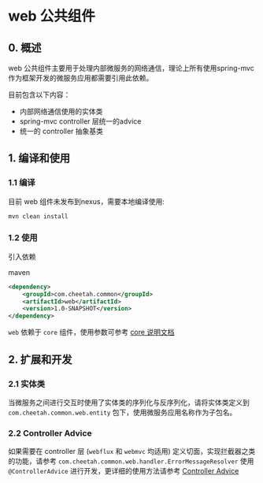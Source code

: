 # web 公共组件
## 0. 概述
web 公共组件主要用于处理内部微服务的网络通信，理论上所有使用spring-mvc作为框架开发的微服务应用都需要引用此依赖。

目前包含以下内容：

* 内部网络通信使用的实体类
* spring-mvc controller 层统一的advice
* 统一的 controller 抽象基类

## 1. 编译和使用
### 1.1 编译
目前 web 组件未发布到nexus，需要本地编译使用:
```bash
mvn clean install
```

### 1.2 使用
引入依赖

maven

```xml
<dependency>
    <groupId>com.cheetah.common</groupId>
    <artifactId>web</artifactId>
    <version>1.0-SNAPSHOT</version>
</dependency>
```
`web` 依赖于 `core` 组件，使用参数可参考 [core 说明文档](/common/core)

## 2. 扩展和开发
### 2.1 实体类
当微服务之间进行交互时使用了实体类的序列化与反序列化，请将实体类定义到 `com.cheetah.common.web.entity` 包下，使用微服务应用名称作为子包名。

### 2.2 Controller Advice
如果需要在 controller 层 (`webflux` 和 `webmvc` 均适用) 定义切面，实现拦截器之类的功能，请参考 `com.cheetah.common.web.handler.ErrorMessageResolver` 
使用 `@ControllerAdvice` 进行开发，更详细的使用方法请参考 [Controller Advice](https://docs.spring.io/spring/docs/current/spring-framework-reference/web-reactive.html#webflux-ann-controller-advice)